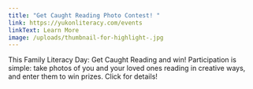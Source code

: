 ```yaml
---
title: "Get Caught Reading Photo Contest! "
link: https://yukonliteracy.com/events
linkText: Learn More
image: /uploads/thumbnail-for-highlight-.jpg
---
```

This Family Literacy Day: Get Caught Reading and win! Participation is simple: take photos of you and your loved ones reading in creative ways, and enter them to win prizes. Click for details!